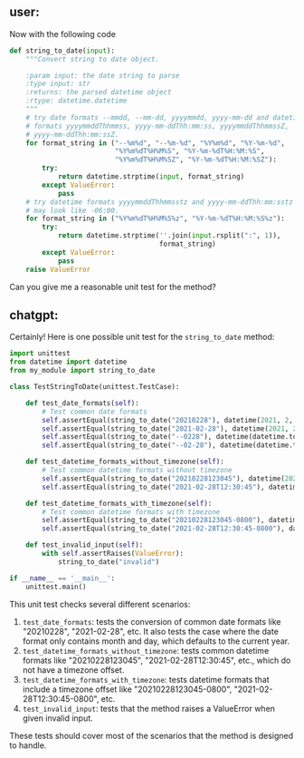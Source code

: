 

## user: 

Now with the following code
```python
def string_to_date(input):
    """Convert string to date object.

    :param input: the date string to parse
    :type input: str
    :returns: the parsed datetime object
    :rtype: datetime.datetime
    """
    # try date formats --mmdd, --mm-dd, yyyymmdd, yyyy-mm-dd and datetime
    # formats yyyymmddThhmmss, yyyy-mm-ddThh:mm:ss, yyyymmddThhmmssZ,
    # yyyy-mm-ddThh:mm:ssZ.
    for format_string in ("--%m%d", "--%m-%d", "%Y%m%d", "%Y-%m-%d",
                          "%Y%m%dT%H%M%S", "%Y-%m-%dT%H:%M:%S",
                          "%Y%m%dT%H%M%SZ", "%Y-%m-%dT%H:%M:%SZ"):
        try:
            return datetime.strptime(input, format_string)
        except ValueError:
            pass
    # try datetime formats yyyymmddThhmmsstz and yyyy-mm-ddThh:mm:sstz where tz
    # may look like -06:00.
    for format_string in ("%Y%m%dT%H%M%S%z", "%Y-%m-%dT%H:%M:%S%z"):
        try:
            return datetime.strptime(''.join(input.rsplit(":", 1)),
                                     format_string)
        except ValueError:
            pass
    raise ValueError
```
Can you give me a reasonable unit test for the method?

## chatgpt: 

Certainly! Here is one possible unit test for the `string_to_date` method:

```python
import unittest
from datetime import datetime
from my_module import string_to_date

class TestStringToDate(unittest.TestCase):

    def test_date_formats(self):
        # Test common date formats
        self.assertEqual(string_to_date("20210228"), datetime(2021, 2, 28))
        self.assertEqual(string_to_date("2021-02-28"), datetime(2021, 2, 28))
        self.assertEqual(string_to_date("--0228"), datetime(datetime.today().year, 2, 28))
        self.assertEqual(string_to_date("--02-28"), datetime(datetime.today().year, 2, 28))

    def test_datetime_formats_without_timezone(self):
        # Test common datetime formats without timezone
        self.assertEqual(string_to_date("20210228123045"), datetime(2021, 2, 28, 12, 30, 45))
        self.assertEqual(string_to_date("2021-02-28T12:30:45"), datetime(2021, 2, 28, 12, 30, 45))

    def test_datetime_formats_with_timezone(self):
        # Test common datetime formats with timezone
        self.assertEqual(string_to_date("20210228123045-0800"), datetime(2021, 2, 28, 12, 30, 45))
        self.assertEqual(string_to_date("2021-02-28T12:30:45-0800"), datetime(2021, 2, 28, 12, 30, 45))

    def test_invalid_input(self):
        with self.assertRaises(ValueError):
            string_to_date("invalid")

if __name__ == '__main__':
    unittest.main()
```

This unit test checks several different scenarios:

1. `test_date_formats`: tests the conversion of common date formats like "20210228", "2021-02-28", etc. It also tests the case where the date format only contains month and day, which defaults to the current year.
2. `test_datetime_formats_without_timezone`: tests common datetime formats like "20210228123045", "2021-02-28T12:30:45", etc., which do not have a timezone offset.
3. `test_datetime_formats_with_timezone`: tests datetime formats that include a timezone offset like "20210228123045-0800", "2021-02-28T12:30:45-0800", etc.
4. `test_invalid_input`: tests that the method raises a ValueError when given invalid input.

These tests should cover most of the scenarios that the method is designed to handle.